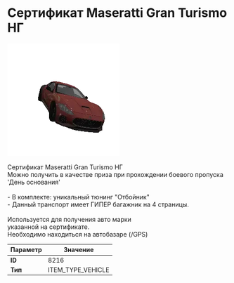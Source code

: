# Сертификат Maseratti Gran Turismo НГ

![Item Image](../img/8216.webp?raw=true)

Сертификат Maseratti Gran Turismo НГ<br>Можно получить в качестве приза при прохождении боевого пропуска 'День основания'<br><br>- В комплекте: уникальный тюнинг "Отбойник"<br>- Данный транспорт имеет ГИПЕР багажник на 4 страницы.<br><br>Используется для получения авто марки <br>указанной на сертификате.<br>Необходимо находиться на автобазаре (/GPS)


| Параметр | Значение |
|----------|----------|
| **ID** | 8216 |
| **Тип** | ITEM_TYPE_VEHICLE |

